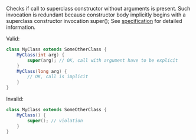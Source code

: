 
Checks if call to superclass constructor without arguments is present. Such invocation is redundant
because constructor body implicitly begins with a superclass constructor invocation super();
See
[specification](https://docs.oracle.com/javase/specs/jls/se16/html/jls-8.html#jls-8.8.7)
for detailed information.

Valid:
````java
class MyClass extends SomeOtherClass {
    MyClass(int arg) {
        super(arg); // OK, call with argument have to be explicit
    }
    MyClass(long arg) {
        // OK, call is implicit
    }
}
````

Invalid:
````java
class MyClass extends SomeOtherClass {
    MyClass() {
        super(); // violation
    }
}
````
